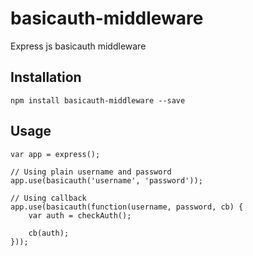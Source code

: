 # basicauth-middleware

Express js basicauth middleware

## Installation

```shell
npm install basicauth-middleware --save
```

## Usage

```
var app = express();

// Using plain username and password
app.use(basicauth('username', 'password'));

// Using callback
app.use(basicauth(function(username, password, cb) {
    var auth = checkAuth();

    cb(auth);
}));
